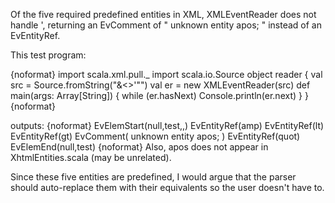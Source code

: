 Of the five required predefined entities in XML, XMLEventReader does not handle &apos;, returning an EvComment of " unknown entity apos; " instead of an EvEntityRef.

This test program:

{noformat}
import scala.xml.pull._
import scala.io.Source
object reader {
  val src = Source.fromString("<test>&amp;&lt;&gt;&apos;&quot;</test>")
  val er = new XMLEventReader(src)
  def main(args: Array[String]) {
    while (er.hasNext)
      Console.println(er.next)
  }
}
{noformat}

outputs:
{noformat}
EvElemStart(null,test,,)
EvEntityRef(amp)
EvEntityRef(lt)
EvEntityRef(gt)
EvComment( unknown entity apos; )
EvEntityRef(quot)
EvElemEnd(null,test)
{noformat}
Also, apos does not appear in XhtmlEntities.scala (may be unrelated).

Since these five entities are predefined, I would argue that the parser should auto-replace them with their equivalents so the user doesn't have to.
